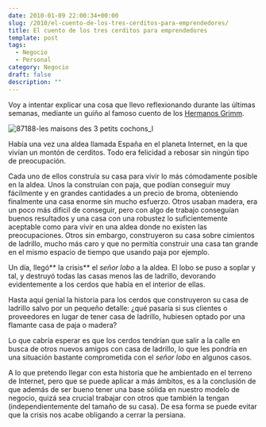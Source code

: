 ```yaml
---
date: 2010-01-09 22:00:34+00:00
slug: /2010/el-cuento-de-los-tres-cerditos-para-emprendedores/
title: El cuento de los tres cerditos para emprendedores
template: post
tags:
  - Negocio
  - Personal
category: Negocio
draft: false
description: ""
---
```


Voy a intentar explicar una cosa que llevo reflexionando durante las últimas semanas, mediante un guiño al famoso cuento de los [Hermanos Grimm](http://es.wikipedia.org/wiki/Hermanos_Grimm).


![87188-les maisons des 3 petits cochons_l](/media/87188-les-maisons-des-3-petits-cochons_l-300x145.jpg)


Había una vez una aldea llamada España en el planeta Internet, en la que vivían un montón de cerditos. Todo era felicidad a rebosar sin ningún tipo de preocupación.

Cada uno de ellos construía su casa para vivir lo más cómodamente posible en la aldea. Unos la construían con paja, que podían conseguir muy fácilmente y en grandes cantidades a un precio de broma, obteniendo finalmente una casa enorme sin mucho esfuerzo. Otros usaban madera, era un poco más dificil de conseguir, pero con algo de trabajo conseguían buenos resultados y una casa con una robustez lo suficientemente aceptable como para vivir en una aldea donde no existen las preocupaciones. Otros sin embargo, construyeron su casa sobre cimientos de ladrillo, mucho más caro y que no permitía construir una casa tan grande en el mismo espacio de tiempo que usando paja por ejemplo.

Un día, llegó** la crisis** el _señor lobo_ a la aldea. El lobo se puso a soplar y tal, y destruyó todas las casas menos las de ladrillo, devorando evidentemente a los cerdos que había en el interior de ellas.

Hasta aquí genial la historia para los cerdos que construyeron su casa de ladrillo salvo por un pequeño detalle: ¿qué pasaría si sus clientes o proveedores en lugar de tener casa de ladrillo, hubiesen optado por una flamante casa de paja o madera?

Lo que cabría esperar es que los cerdos tendrían que salir a la calle en busca de otros nuevos amigos con casa de ladrillo, lo que les pondría en una situación bastante comprometida con el _señor lobo_ en algunos casos.

A lo que pretendo llegar con esta historia que he ambientado en el terreno de Internet, pero que se puede aplicar a más ámbitos, es a la conclusión de que además de ser bueno tener una base sólida en nuestro modelo de negocio, quizá sea crucial trabajar con otros que también la tengan (independientemente del tamaño de su casa). De esa forma se puede evitar que la crisis nos acabe obligando a cerrar la persiana.